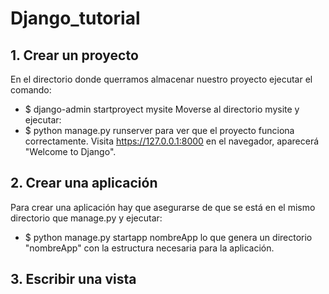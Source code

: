 # Django_tutorial

## 1. Crear un proyecto 
En el directorio donde querramos almacenar nuestro proyecto ejecutar el comando:
* $ django-admin startproyect mysite
Moverse al directorio mysite y ejecutar: 
* $ python manage.py runserver
para ver que el proyecto funciona correctamente. Visita https://127.0.0.1:8000 en el navegador, aparecerá "Welcome to Django".

## 2. Crear una aplicación
Para crear una aplicación hay que asegurarse de que se está en el mismo directorio que manage.py y ejecutar: 
* $ python manage.py startapp nombreApp
lo que genera un directorio "nombreApp" con la estructura necesaria para la aplicación.

## 3. Escribir una vista

